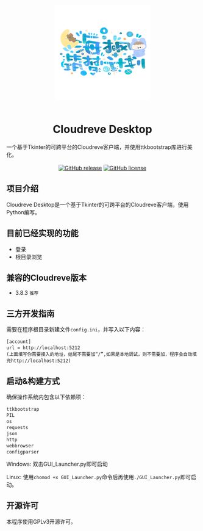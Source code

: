 <p align = "center">
<img alt="ZFile" src="./Resources/Logo.png" height="250px">
<br><br>
<h1><center>Cloudreve Desktop</center></h1>
一个基于Tkinter的可跨平台的Cloudreve客户端，并使用ttkbootstrap库进行美化。<br><br>
<center>
<a href="https://github.com/Yuerchu/Cloudreve_Desktop/releases/latest"><img src="https://img.shields.io/github/v/release/cloudreve/Cloudreve?color=blueviolet" alt="GitHub release"></a>
<a href="https://github.com/Yuerchu/Cloudreve_Desktop/blob/main/LICENSE"><img src="https://img.shields.io/github/license/cloudreve/Cloudreve?color=blueviolet" alt="GitHub license"></a>
</center>
</p>


## 项目介绍

Cloudreve Desktop是一个基于Tkinter的可跨平台的Cloudreve客户端，使用Python编写。

## 目前已经实现的功能
- 登录
- 根目录浏览

## 兼容的Cloudreve版本
- 3.8.3 `推荐`

## 三方开发指南
需要在程序根目录新建文件`config.ini`，并写入以下内容：
```
[account]
url = http://localhost:5212
(上面填写你需要接入的地址，结尾不需要加“/”,如果是本地调试，则不需要加，程序会自动填充http://localhost:5212)
```

## 启动&构建方式
确保操作系统内包含以下依赖项：
```
ttkbootstrap
PIL
os
requests
json
http
webbrowser
configparser
```

Windows:
双击GUI_Launcher.py即可启动

Linux:
使用`chomod +x GUI_Launcher.py`命令后再使用`./GUI_Launcher.py`即可启动。

## 开源许可
本程序使用GPLv3开源许可。